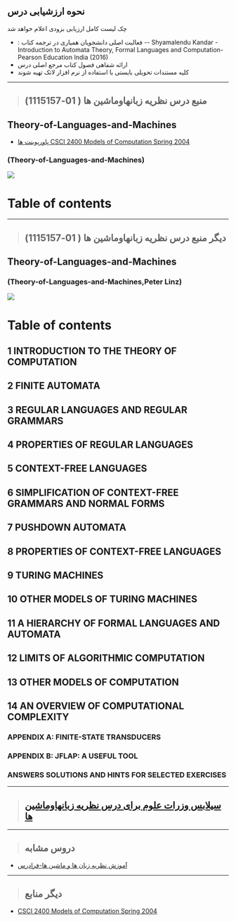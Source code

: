 ## نحوه ارزشیابی درس

چک لیست کامل ارزیابی بزودی اعلام خواهد شد
 
- : فعالبت اصلی دانشجویان همیاری در ترجمه کتاب
-- Shyamalendu Kandar - Introduction to Automata Theory, Formal Languages and Computation-Pearson Education India (2016)
- ارائه شفاهی فصول کتاب مرجع اصلی درس 
- کلیه مستندات تحویلی بایستی با استفاده از نرم افزار لاتک تهیه شوند


---------------
>## (منبع درس نظريه زبانهاوماشين ها ( 01-1115157


## Theory-of-Languages-and-Machines

- [پاورپوینت ها CSCI 2400  Models of Computation Spring 2004](http://www.cs.rpi.edu/~moorthy/Courses/S04/modcomp/)
    
###    (Theory-of-Languages-and-Machines)

<a href=""><img src="https://github.com/AliRazavi-edu/PNU_3991/blob/master/_Image/Theory-of-Languages-and-Machines1.png"> </a>
# Table of contents

--------------
>## (دیگر منبع درس نظريه زبانهاوماشين ها ( 01-1115157

## Theory-of-Languages-and-Machines

###    (Theory-of-Languages-and-Machines,Peter Linz)

<a href="https://www.ebooksworld.ir/post/index/547/%D8%AF%D8%A7%D9%86%D9%84%D9%88%D8%AF-%DA%A9%D8%AA%D8%A7%D8%A8-an-introduction-to-formal-languages-and-automata-6th-edition"><img src="https://github.com/AliRazavi-edu/PNU_3991/blob/master/_Image/Theory-of-Languages-and-Machines.png"> </a>
# Table of contents
## 1 INTRODUCTION TO THE THEORY OF COMPUTATION
## 2 FINITE AUTOMATA
## 3 REGULAR LANGUAGES AND REGULAR GRAMMARS
## 4 PROPERTIES OF REGULAR LANGUAGES
## 5 CONTEXT-FREE LANGUAGES
## 6 SIMPLIFICATION OF CONTEXT-FREE GRAMMARS AND NORMAL FORMS
## 7 PUSHDOWN AUTOMATA
## 8 PROPERTIES OF CONTEXT-FREE LANGUAGES
## 9 TURING MACHINES
## 10 OTHER MODELS OF TURING MACHINES
## 11 A HIERARCHY OF FORMAL LANGUAGES AND AUTOMATA
## 12 LIMITS OF ALGORITHMIC COMPUTATION
## 13 OTHER MODELS OF COMPUTATION
## 14 AN OVERVIEW OF COMPUTATIONAL COMPLEXITY
### APPENDIX A: FINITE-STATE TRANSDUCERS
### APPENDIX B: JFLAP: A USEFUL TOOL
### ANSWERS SOLUTIONS AND HINTS FOR SELECTED EXERCISES
----------------

>## [سیلابس وزرات علوم برای درس نظريه زبانهاوماشين ها](https://github.com/AliRazavi-edu/PNU_3991/blob/master/_Syllabus/_1569752509_1_LM.pdf)

---------------

>## دروس مشابه

- [آموزش نظریه زبان ها و ماشین ها-فرادرس](https://faradars.org/courses/fvsft110-theory-of-languages-and-machines)

------------

> ## دیگر منابع

- [CSCI 2400  Models of Computation Spring 2004](http://www.cs.rpi.edu/~moorthy/Courses/S04/modcomp/)
